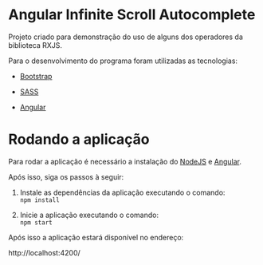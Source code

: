 # Angular Infinite Scroll Autocomplete

Projeto criado para demonstração do uso de alguns dos operadores da biblioteca RXJS.

Para o desenvolvimento do programa foram utilizadas as tecnologias:

- [Bootstrap](https://getbootstrap.com/)

- [SASS](https://sass-lang.com/)

- [Angular](https://angular.io/)

# Rodando a aplicação

Para rodar a aplicação é necessário a instalação do [NodeJS](https://nodejs.org/en/) e [Angular](https://angular.io/).

Após isso, siga os passos à seguir:

1. Instale as dependências da aplicação executando o comando: <br>
 ```npm install```

2. Inicie a aplicação executando o comando: <br>
 ```npm start```
    

Após isso a aplicação estará disponível no endereço:

http://localhost:4200/
